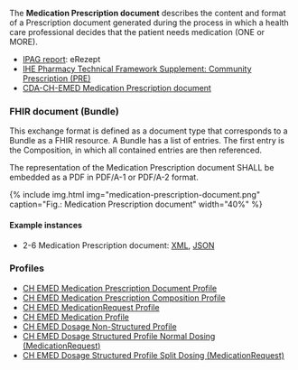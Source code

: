 The **Medication Prescription document** describes the content and format of a Prescription document generated during the process in which a health care professional decides that the patient needs medication (ONE or MORE).

* [IPAG report](https://www.e-health-suisse.ch/fileadmin/user_upload/Dokumente/2017/D/170607_Bericht_eMedikation_IPAG.pdf): eRezept
* [IHE Pharmacy Technical Framework Supplement: Community Prescription (PRE)](https://www.ihe.net/uploadedFiles/Documents/Pharmacy/IHE_Pharmacy_Suppl_PRE.pdf)
* [CDA-CH-EMED Medication Prescription document](https://art-decor.org/art-decor/decor-templates--cdachemed-?section=templates&id=2.16.756.5.30.1.1.10.1.4)  

### FHIR document (Bundle)
This exchange format is defined as a document type that corresponds to a Bundle as a FHIR resource. A Bundle has a list of entries. The first entry is the Composition, in which all contained entries are then referenced.

The representation of the Medication Prescription document SHALL be embedded as a PDF in PDF/A-1 or PDF/A-2 format.


{% include img.html img="medication-prescription-document.png" caption="Fig.: Medication Prescription document" width="40%" %}

#### Example instances
* 2-6 Medication Prescription document: [XML](Bundle-2-6-MedicationPrescription.xml.html), [JSON](Bundle-2-6-MedicationPrescription.json.html)

### Profiles
* [CH EMED Medication Prescription Document Profile](StructureDefinition-ch-emed-document-medicationprescription.html)
* [CH EMED Medication Prescription Composition Profile](StructureDefinition-ch-emed-composition-medicationprescription.html)
* [CH EMED MedicationRequest Profile](StructureDefinition-ch-emed-medicationrequest.html)
* [CH EMED Medication Profile](StructureDefinition-ch-emed-medication.html)
* [CH EMED Dosage Non-Structured Profile](StructureDefinition-ch-emed-dosage-nonstructured.html)
* [CH EMED Dosage Structured Profile Normal Dosing (MedicationRequest)](StructureDefinition-ch-emed-dosage-structured-normal-medicationrequest.html)
* [CH EMED Dosage Structured Profile Split Dosing (MedicationRequest)](StructureDefinition-ch-emed-dosage-structured-split-medicationrequest.html)
